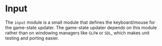 # Input
The `input` module is a small module that defines the keyboard/mouse
for the game-state updater. The game-state updater depends on this
module rather than on windowing managers like `GLFW` or `SDL`,
which makes unit testing and porting easier.
